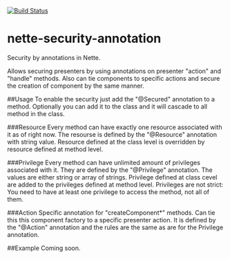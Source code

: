 [![Build Status](https://travis-ci.org/patrickkusebauch/nette-security-annotation.svg?branch=master)](https://travis-ci.org/patrickkusebauch/nette-security-annotation)

# nette-security-annotation
Security by annotations in Nette.

Allows securing presenters by using annotations on presenter "action" and "handle" methods.
Also can tie components to specific actions and secure the creation of component by the same manner.

##Usage
To enable the security just add the "@Secured" annotation to a method. 
Optionally you can add it to the class and it will cascade to all method in the class.

###Resource
Every method can have exactly one resource associated with it as of right now. 
The resourse is defined by the "@Resource" annotation with string value.
Resource defined at the class level is overridden by resource defined at method level.

###Privilege
Every method can have unlimited amount of privileges associated with it.
They are defined by the "@Privilege" annotation. The values are either string or array of strings.
Privilege defined at class cevel are added to the privileges defined at method level.
Privileges are not strict: You need to have at least one privilege to access the method, not all of them.

###Action
Specific annotation for "createComponent*" methods. Can tie this this component factory to a specific presenter action.
It is defined by the "@Action" annotation and the rules are the same as are for the Privilege annotation.

##Example
Coming soon.
